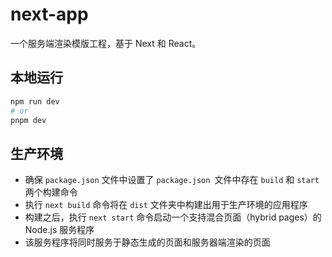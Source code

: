 # next-app

一个服务端渲染模版工程，基于 Next 和 React。

## 本地运行

```bash
npm run dev
# or
pnpm dev
```

## 生产环境

- 确保 `package.json` 文件中设置了 `package.json `文件中存在 `build` 和 `start` 两个构建命令
- 执行 `next build` 命令将在 `dist` 文件夹中构建出用于生产环境的应用程序
- 构建之后，执行 `next start` 命令启动一个支持混合页面（hybrid pages）的 Node.js 服务程序
- 该服务程序将同时服务于静态生成的页面和服务器端渲染的页面

